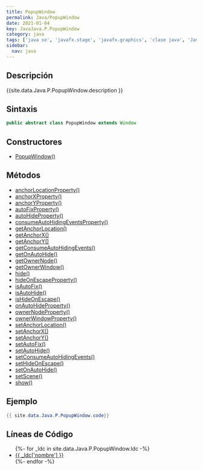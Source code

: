 ```yaml
---
title: PopupWindow
permalink: Java/PopupWindow
date: 2021-01-04
key: JavaJava.P.PopupWindow
category: java
tags: ['java se', 'javafx.stage', 'javafx.graphics', 'clase java', 'JavaFX 2.0']
sidebar: 
  nav: java
---
```


## Descripción
{{site.data.Java.P.PopupWindow.description }}

## Sintaxis
~~~java
public abstract class PopupWindow extends Window
~~~

## Constructores
* [PopupWindow()](/Java/PopupWindow/PopupWindow/)

## Métodos
* [anchorLocationProperty()](/Java/PopupWindow/anchorLocationProperty)
* [anchorXProperty()](/Java/PopupWindow/anchorXProperty)
* [anchorYProperty()](/Java/PopupWindow/anchorYProperty)
* [autoFixProperty()](/Java/PopupWindow/autoFixProperty)
* [autoHideProperty()](/Java/PopupWindow/autoHideProperty)
* [consumeAutoHidingEventsProperty()](/Java/PopupWindow/consumeAutoHidingEventsProperty)
* [getAnchorLocation()](/Java/PopupWindow/getAnchorLocation)
* [getAnchorX()](/Java/PopupWindow/getAnchorX)
* [getAnchorY()](/Java/PopupWindow/getAnchorY)
* [getConsumeAutoHidingEvents()](/Java/PopupWindow/getConsumeAutoHidingEvents)
* [getOnAutoHide()](/Java/PopupWindow/getOnAutoHide)
* [getOwnerNode()](/Java/PopupWindow/getOwnerNode)
* [getOwnerWindow()](/Java/PopupWindow/getOwnerWindow)
* [hide()](/Java/PopupWindow/hide)
* [hideOnEscapeProperty()](/Java/PopupWindow/hideOnEscapeProperty)
* [isAutoFix()](/Java/PopupWindow/isAutoFix)
* [isAutoHide()](/Java/PopupWindow/isAutoHide)
* [isHideOnEscape()](/Java/PopupWindow/isHideOnEscape)
* [onAutoHideProperty()](/Java/PopupWindow/onAutoHideProperty)
* [ownerNodeProperty()](/Java/PopupWindow/ownerNodeProperty)
* [ownerWindowProperty()](/Java/PopupWindow/ownerWindowProperty)
* [setAnchorLocation()](/Java/PopupWindow/setAnchorLocation)
* [setAnchorX()](/Java/PopupWindow/setAnchorX)
* [setAnchorY()](/Java/PopupWindow/setAnchorY)
* [setAutoFix()](/Java/PopupWindow/setAutoFix)
* [setAutoHide()](/Java/PopupWindow/setAutoHide)
* [setConsumeAutoHidingEvents()](/Java/PopupWindow/setConsumeAutoHidingEvents)
* [setHideOnEscape()](/Java/PopupWindow/setHideOnEscape)
* [setOnAutoHide()](/Java/PopupWindow/setOnAutoHide)
* [setScene()](/Java/PopupWindow/setScene)
* [show()](/Java/PopupWindow/show)

## Ejemplo
~~~java
{{ site.data.Java.P.PopupWindow.code}}
~~~

## Líneas de Código
<ul>
{%- for _ldc in site.data.Java.P.PopupWindow.ldc -%}
   <li>
       <a href="{{_ldc['url'] }}">{{ _ldc['nombre'] }}</a>
   </li>
{%- endfor -%}
</ul>
